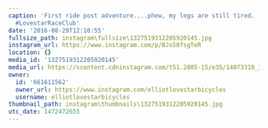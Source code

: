 ```yaml
---
caption: 'First ride post adventure....phew, my legs are still tired.  #cycling #bicycle
  #LovestarRaceClub'
date: '2016-08-29T12:10:55'
fullsize_path: instagram\fullsize\1327519312205920145.jpg
instagram_url: https://www.instagram.com/p/BJsS8fsgTeR
location: {}
media_id: '1327519312205920145'
media_url: https://scontent.cdninstagram.com/t51.2885-15/e35/14073318_197043220714437_1163414348_n.jpg?ig_cache_key=MTMyNzUxOTMxMjIwNTkyMDE0NQ%3D%3D.2
owner:
  id: '661611562'
  owner_url: https://www.instagram.com/elliotlovestarbicycles
  username: elliotlovestarbicycles
thumbnail_path: instagram\thumbnails\1327519312205920145.jpg
utc_date: 1472472655
---
```


